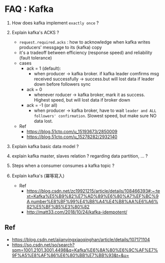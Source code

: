 # FAQ : Kafka

1. How does kafka implement `exactly once` ?

2. Explain kafka's ACKS ?
	- `request.required.acks` : how to acknowledge when kafka writes producers' messgage to its (kafka) copy
	- it's a tradeoff between efficiency (response speed) and reliability (fault tolerance) 
	- cases
		- ack = 1 (default): 
			- when producer -> kafka broker. if kafka leader comfirms msg received successfully -> success.but will lost data if leader down before followers sync
		- ack = 0
			- whenever roducer -> kafka broker, mark it as success. Highest speed, but will lost data if broker down
		- ack = -1 (or all)
			- when producer -> kafka broker, have to wait `leader and ALL followers' confirmation`. Slowest speed, but make sure NO data lost. 
	- Ref
		- https://blog.51cto.com/u_15193673/2850009
		- https://blog.51cto.com/u_15278282/2932140
3. Explain kafka basic data model ?

4. explain kafka master, slaves relation ? regarding data partition, ... ?

5. Steps when a consumer consumes a kafka topic ?

6. Explain kafka's (冪等寫入)
	- Ref
		- https://blog.csdn.net/zc19921215/article/details/108466393#:~:text=Kafka%E5%B9%82%E7%AD%89%E6%80%A7%EF%BC%9A,number%E8%BF%99%E4%B8%A4%E4%B8%AA%E6%A6%82%E5%BF%B5%E3%80%82
		- http://matt33.com/2018/10/24/kafka-idempotent/

## Ref
- https://blog.csdn.net/ajianyingxiaoqinghan/article/details/107171104
- https://so.csdn.net/so/search?spm=1001.2101.3001.4498&q=Kafka%E6%8A%80%E6%9C%AF%E7%9F%A5%E8%AF%86%E6%80%BB%E7%BB%93&t=&u=